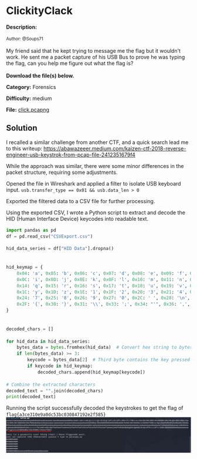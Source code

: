 # ClickityClack

**Description:**

<small>Author: @Soups71</small><br><br>My friend said that he kept trying to message me the flag but it wouldn't work. He sent me a packet capture of his USB Bus to prove he was typing the flag, can you help me figure out what the flag is? <br><br> <b>Download the file(s) below.</b>


**Category:** Forensics

**Difficulty:** medium

**File:** [click.pcapng](click.pcapng)

## Solution

I recalled a similar challenge from another CTF, and a quick search lead me to this writeup: https://abawazeeer.medium.com/kaizen-ctf-2018-reverse-engineer-usb-keystrok-from-pcap-file-2412351679f4

While the approach was similar, there were some minor differences in the packet structure, requiring some adjustments.

Opened the file in Wireshark and applied a filter to isolate USB keyboard input.
`usb.transfer_type == 0x01 && usb.data_len > 0` 

Exported the filtered data to a CSV file for further processing.

Using the exported CSV, I wrote a Python script to extract and decode the HID (Human Interface Device) keycodes into readable text.
```python
import pandas as pd
df = pd.read_csv("CSVExport.csv")

hid_data_series = df["HID Data"].dropna()


hid_keymap = {
    0x04: 'a', 0x05: 'b', 0x06: 'c', 0x07: 'd', 0x08: 'e', 0x09: 'f', 0x0A: 'g', 0x0B: 'h',
    0x0C: 'i', 0x0D: 'j', 0x0E: 'k', 0x0F: 'l', 0x10: 'm', 0x11: 'n', 0x12: 'o', 0x13: 'p',
    0x14: 'q', 0x15: 'r', 0x16: 's', 0x17: 't', 0x18: 'u', 0x19: 'v', 0x1A: 'w', 0x1B: 'x',
    0x1C: 'y', 0x1D: 'z', 0x1E: '1', 0x1F: '2', 0x20: '3', 0x21: '4', 0x22: '5', 0x23: '6',
    0x24: '7', 0x25: '8', 0x26: '9', 0x27: '0', 0x2C: ' ', 0x28: '\n', 0x2D: '-', 0x2E: '=',
    0x2F: '{', 0x30: '}', 0x31: '\\', 0x33: ';', 0x34: "'", 0x36: ',', 0x37: '.', 0x38: '/'
}


decoded_chars = []

for hid_data in hid_data_series:
    bytes_data = bytes.fromhex(hid_data)  # Convert hex string to bytes
    if len(bytes_data) >= 3:
        keycode = bytes_data[2]  # Third byte contains the key pressed
        if keycode in hid_keymap:
            decoded_chars.append(hid_keymap[keycode])

# Combine the extracted characters
decoded_text = "".join(decoded_chars)
print(decoded_text)

```

Running the script successfully decoded the keystrokes to get the flag of `flag{a3ce310e9a0dc53bc030847192e2f585}`
![alt text](image.png)
